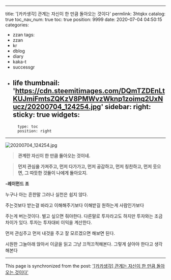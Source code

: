 
---
title: '[카카생각] 관계는 자신이 한 만큼  돌아오는 것이다'
permlink: 3htqkx
catalog: true
toc_nav_num: true
toc: true
position: 9999
date: 2020-07-04 04:50:15
categories:
- zzan
tags:
- zzan
- kr
- dblog
- diary
- kaka-t
- successgr
- life
thumbnail: 'https://cdn.steemitimages.com/DQmTZDEnLtKUJmiFmtsZQKzV8PMWvzWknp1zoimq2UxNucz/20200704_124254.jpg'
sidebar:
    right:
        sticky: true
widgets:
    -
        type: toc
        position: right
---


![20200704_124254.jpg](https://cdn.steemitimages.com/DQmTZDEnLtKUJmiFmtsZQKzV8PMWvzWknp1zoimq2UxNucz/20200704_124254.jpg)

>**관계란 자신이 한 만큼
돌아오는 것이네.**



>**먼저 관심을 가져주고,
먼저 다가가고,
먼저 공감하고,
먼저 칭찬하고,
먼저 웃으면,
그 따둣한 것들이 나에게 돌아오지.**

**-레이먼드 조**

누구나 아는 흔한말 
그러나 실천은 쉽지 않다.

주는것보다 받는걸 바라고
이해해주기보다 이해받길
원하는게 사람인가보다

주는게 버는것이다.
벌고 싶으면 줘야한다.
다른말로 투자라고도 하지만
투자와는 조금 차이가 있다.
투자는 투자대비 이익을 계산한다.

먼저 관심주고
먼저 내것을 주고
잘 모르겠으면 해보면 된다.

시원한 그늘아래 앉아서 이글을
읽고 그냥 끄적끄적해본다.
그렇게 살아야 한다고 생각해본다

- - -

This page is synchronized from the post: ['[카카생각] 관계는 자신이 한 만큼  돌아오는 것이다'](https://steemit.com/@successgr/3htqkx)
